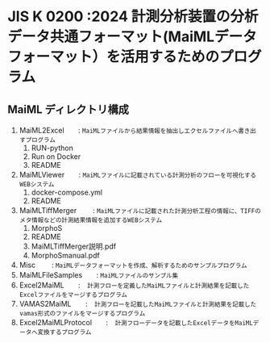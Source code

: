 # JIS K 0200 :2024 計測分析装置の分析データ共通フォーマット(MaiMLデータフォーマット）を活用するためのプログラム

## MaiML ディレクトリ構成
1. MaiML2Excel　　: `MaiMLファイルから結果情報を抽出しエクセルファイルへ書き出すプログラム`
   1. RUN-python
   2. Run on Docker
   3. README
2. MaiMLViewer　　: `MaiMLファイルに記載されている計測分析のフローを可視化するWEBシステム`
   1. docker-compose.yml
   2. README
3. MaiMLTiffMerger 　　: `MaiMLファイルに記載された計測分析工程の情報に、TIFFのメタ情報などの計測結果情報を追加するWEBシステム`
   1. MorphoS
   2. README
   3. MaiMLTiffMerger説明.pdf
   4. MorphoSmanual.pdf
4. Misc 　　: `MaiMLデータフォーマットを作成、解析するためのサンプルプログラム`
5. MaiMLFileSamples　　: `MaiMLファイルのサンプル集`
6. Excel2MaiML　　:　`計測フローを定義したMaiMLファイルと計測結果を記載したExcelファイルをマージするプログラム`
7. VAMAS2MaiML　　:　`計測フローを記載したMaiMLファイルと計測結果を記載したvamas形式のファイルをマージするプログラム`
8. Excel2MaiMLProtocol　　:　`計測フローデータを記載したExcelデータをMaiMLデータへ変換するプログラム`
